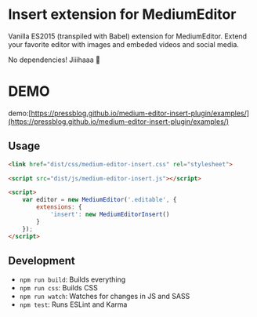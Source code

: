 # Insert extension for MediumEditor

Vanilla ES2015 (transpiled with Babel) extension for MediumEditor. Extend your favorite editor with images and embeded videos and social media.

No dependencies! Jiiihaaa :tada:

# DEMO

demo:[https://pressblog.github.io/medium-editor-insert-plugin/examples/](https://pressblog.github.io/medium-editor-insert-plugin/examples/)

## Usage

```html
<link href="dist/css/medium-editor-insert.css" rel="stylesheet">

<script src="dist/js/medium-editor-insert.js"></script>

<script>
    var editor = new MediumEditor('.editable', {
        extensions: {
            'insert': new MediumEditorInsert()
        }
    });
</script>
```

## Development

- `npm run build`: Builds everything
- `npm run css`: Builds CSS
- `npm run watch`: Watches for changes in JS and SASS
- `npm test`: Runs ESLint and Karma
